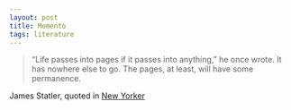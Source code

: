 ```yaml
---
layout: post
title: Momento
tags: literature
---
```


> “Life passes into pages if it passes into anything,” he once wrote. It has nowhere else to go. The pages, at least, will have some permanence.

James Statler, quoted in [New Yorker]

[New Yorker]: http://nyr.kr/1dbxQfE